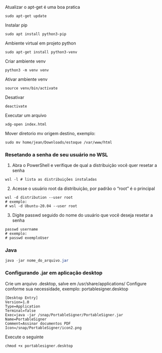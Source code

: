 Atualizar o apt-get é uma boa pratica
```
sudo apt-get update
```
Instalar pip
```
sudo apt install python3-pip
```
Ambiente virtual em projeto python
```
sudo apt-get install python3-venv
```

Criar ambiente venv
```
python3 -m venv venv
```

Ativar ambiente venv
```
source venv/bin/activate
```

Desativar
```
deactivate
```

Executar um arquivo
```
xdg-open index.html
```

Mover diretorio
mv origem destino, exemplo:
```
sudo mv home/jean/Downloads/estoque /var/www/html
```

### Resetando a senha de seu usuário no WSL
1. Abra o PowerShell e verifique de qual a distribuição você quer resetar a senha
```
wsl -l # lista as distribuições instaladas
```
2. Acesse o usuário root da distribuição, por padrão o “root” é o principal
```
wsl -d distribution --user root
# exemplo: 
# wsl -d Ubuntu-20.04 --user root
```
3. Digite passwd seguido do nome do usuário que você deseja resetar a senha
```
passwd username
# exemplo:
# passwd exemploUser
```

### Java
```java
java -jar nome_do_arquivo.jar
```

### Configurando .jar em aplicação desktop
Crie um arquivo .desktop, salve em /usr/share/applications/
Configure conforme sua necessidade, exemplo:
portablesigner.desktop
```
[Desktop Entry]
Version=1.0
Type=Application
Terminal=false
Exec=java -jar /snap/PortableSigner/PortableSigner.jar
Name=PortableSigner
Comment=Assinar documentos PDF
Icon=/snap/PortableSigner/icon2.png
```
Execute o seguinte
```
chmod +x portablesigner.desktop
```